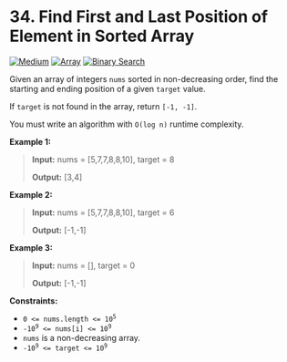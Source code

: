 # 34. Find First and Last Position of Element in Sorted Array

[![Medium](https://img.shields.io/badge/Medium-916f31)](#)
[![Array](https://img.shields.io/badge/Array-302f33)](#)
[![Binary Search](https://img.shields.io/badge/Binary_Search-302f33)](#)

Given an array of integers `nums` sorted in non-decreasing order,
find the starting and ending position of a given `target` value.

If `target` is not found in the array, return `[-1, -1]`.

You must write an algorithm with `O(log n)` runtime complexity.

**Example 1:**

> **Input:** nums = [5,7,7,8,8,10], target = 8
>
> **Output:** [3,4]

**Example 2:**

> **Input:** nums = [5,7,7,8,8,10], target = 6
>
> **Output:** [-1,-1]

**Example 3:**

> **Input:** nums = [], target = 0
>
> **Output:** [-1,-1]

**Constraints:**

- <code>0 <= nums.length <= 10<sup>5</sup></code>
- <code>-10<sup>9</sup> <= nums[i] <= 10<sup>9</sup></code>
- `nums` is a non-decreasing array.
- <code>-10<sup>9</sup> <= target <= 10<sup>9</sup></code>
